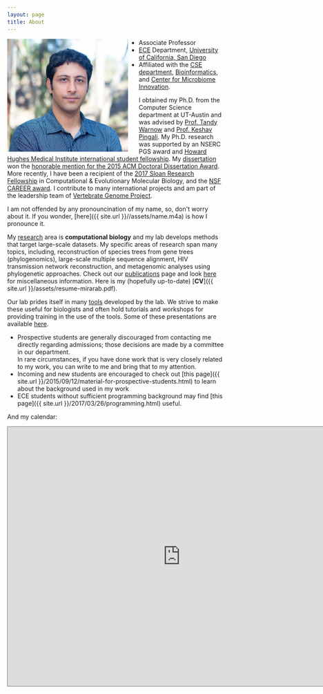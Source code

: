 ```yaml
---
layout: page
title: About
---
```


<img src="assets/02.jpg" width="280" alt="image" align="left" style="padding-right:25px" />

* Associate Professor
* [ECE](http://ece.ucsd.edu) Department, [University of California, San Diego](http://ucsd.edu)
* Affiliated with the [CSE department](http://cse.ucsd.edu/), [Bioinformatics](http://bioinformatics.ucsd.edu/faculty_bisb), and [Center for Microbiome Innovation](http://jacobsschool.ucsd.edu/microbiome/faculty.sfe).

I obtained my Ph.D. from the Computer Science department at UT-Austin and was advised by [Prof. Tandy Warnow](http://tandy.cs.illinois.edu) and [Prof. Keshav Pingali](http://www.cs.utexas.edu/~pingali/). 
My Ph.D. research was supported by an NSERC PGS award and [Howard Hughes Medical Institute international student fellowship](http://www.hhmi.org/news/20120725.html). 
My [dissertation](https://repositories.lib.utexas.edu/bitstream/handle/2152/31377/MIRARABBAYGI-DISSERTATION-2015.pdf) won the [honorable mention for the 2015 ACM Doctoral Dissertation Award](http://www.acm.org/awards/2015-doctoral-dissertation). 
More recently, I have been a recipient of the [2017 Sloan Research Fellowship](https://sloan.org/fellowships/2017-Fellows) in Computational & Evolutionary Molecular Biology, and the [NSF CAREER award](https://nsf.gov/awardsearch/showAward?AWD_ID=1845967&HistoricalAwards=false).
I contribute to many international projects and am part of the leadership team of [Vertebrate Genome Project](https://vertebrategenomesproject.org/who-we-are).

I am not offended by any pronouncination of my name, so, don't worry about it. If you wonder, [here]({{ site.url }}//assets/name.m4a) is how I pronounce it.

My [research](research.html) area is **computational biology** and my lab develops methods that target large-scale datasets. 
My specific areas of research span many topics, including, reconstruction of species trees from gene trees (phylogenomics),
large-scale multiple sequence alignment, HIV transmission network reconstruction, and metagenomic analyses using phylogenetic approaches.
Check out our [publications](publications.html) page  and look  [here](news.html) for miscellaneous information. 
Here is my (hopefully up-to-date) [**CV**]({{ site.url }}/assets/resume-mirarab.pdf).

Our lab prides itself in many [tools](software.html) developed by the lab. We strive to make these useful for biologists and often hold tutorials and workshops for providing training in the use of the tools. Some of these presentations are available [here](presentations.html).

* Prospective students are generally discouraged from contacting me directly regarding admissions; those decisions are made by a committee in our department.  
  In rare circumstances, if you have done work that is very closely related to my work, you can write to me and bring that to my attention.  
* Incoming and new students are encouraged to check out [this page]({{ site.url }}/2015/09/12/material-for-prospective-students.html) to learn about the background used in my work 
* ECE students without sufficient programming background may find [this page]({{ site.url }}/2017/03/26/programming.html) useful. 

And my calendar:

<iframe src="https://www.google.com/calendar/embed?height=600&amp;wkst=1&amp;bgcolor=%23FFFFFF&amp;src=smirarab%40gmail.com&amp;color=%232952A3&amp;src=en.usa%23holiday%40group.v.calendar.google.com&amp;color=%23125A12&amp;src=smirarabbaygi%40eng.ucsd.edu&amp;color=%13125C12&amp;ctz=America%2FLos_Angeles;" style=" border:solid 1px #777 " width="800" height="600" frameborder="1" scrolling="yes"></iframe>
